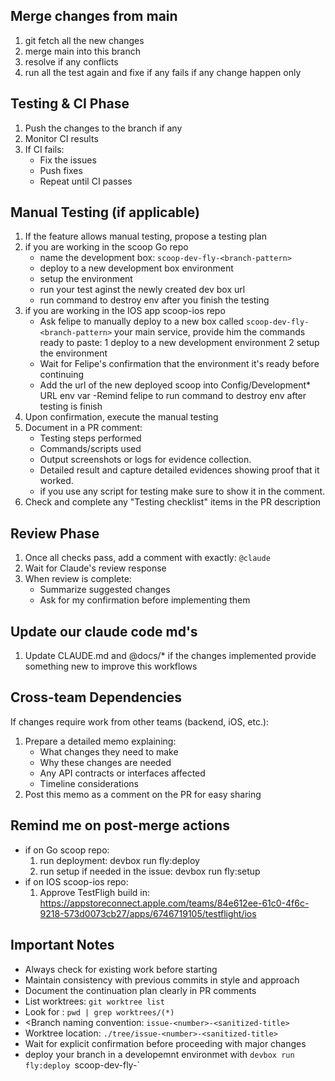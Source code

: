 ## Merge changes from main
1. git fetch  all the new changes
2. merge main into this branch
3. resolve if any conflicts
4. run all the test again and fixe if any fails if any change happen only

## Testing & CI Phase
1. Push the changes to the branch if any
2. Monitor CI results
3. If CI fails:
   - Fix the issues
   - Push fixes
   - Repeat until CI passes

## Manual Testing (if applicable)
1. If the feature allows manual testing, propose a testing plan
2. if you are working in the scoop Go repo
   - name the development box: `scoop-dev-fly-<branch-pattern>`
   - deploy to a new development box environment
   - setup the environment
   - run your test aginst the newly created dev box url
   - run command to destroy env after you finish the testing
3. if you are working in the IOS app scoop-ios repo 
   - Ask felipe to manually deploy to a new box called `scoop-dev-fly-<branch-pattern>` your main service, provide him the commands ready to paste:
	   1 deploy to a new development environment
	   2 setup the environment
   - Wait for Felipe's confirmation that the environment it's ready before continuing
   - Add the url of the new deployed scoop into Config/Development* URL env var
   -Remind felipe to run  command to destroy env after testing is finish 
3. Upon confirmation, execute the manual testing
4. Document in a PR comment:
   - Testing steps performed
   - Commands/scripts used
   - Output screenshots or logs for evidence collection.
   - Detailed result and capture detailed evidences showing proof that it worked.
   - if you use any script for testing make sure to show it in the comment.
5. Check and complete any "Testing checklist" items in the PR description

## Review Phase
1. Once all checks pass, add a comment with exactly: `@claude`
2. Wait for Claude's review response
3. When review is complete:
   - Summarize suggested changes
   - Ask for my confirmation before implementing them

## Update our claude code md's
1. Update CLAUDE.md and @docs/* if the changes implemented provide something new to improve this workflows

## Cross-team Dependencies
If changes require work from other teams (backend, iOS, etc.):
1. Prepare a detailed memo explaining:
   - What changes they need to make
   - Why these changes are needed
   - Any API contracts or interfaces affected
   - Timeline considerations
2. Post this memo as a comment on the PR for easy sharing

## Remind me on post-merge actions
 - if on Go scoop repo: 
    1. run deployment: devbox run fly:deploy
    2. run setup if needed in the issue: devbox run fly:setup
 - if on IOS scoop-ios repo:
    1. Approve TestFligh build in: https://appstoreconnect.apple.com/teams/84e612ee-61c0-4f6c-9218-573d0073cb27/apps/6746719105/testflight/ios

## Important Notes
- Always check for existing work before starting
- Maintain consistency with previous commits in style and approach
- Document the continuation plan clearly in PR comments
- List worktrees: `git worktree list`
- Look for <branch-pattern>: `pwd | grep worktrees/(*)`
- <Branch naming convention: `issue-<number>-<sanitized-title>`
- Worktree location: `./tree/issue-<number>-<sanitized-title>`
- Wait for explicit confirmation before proceeding with major changes
- deploy your branch in a developemnt environmet with `devbox run fly:deploy `scoop-dev-fly-<branch-pattern>`
